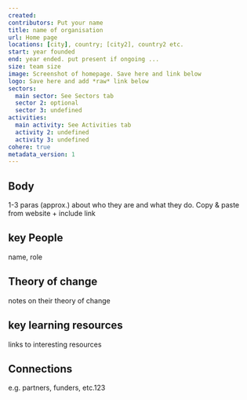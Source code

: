 ```yaml
---
created:
contributors: Put your name
title: name of organisation
url: Home page
locations: [city], country; [city2], country2 etc.
start: year founded
end: year ended. put present if ongoing ...
size: team size
image: Screenshot of homepage. Save here and link below
logo: Save here and add *raw* link below
sectors:
  main sector: See Sectors tab
  sector 2: optional
  sector 3: undefined
activities: 
  main activity: See Activities tab
  activity 2: undefined
  activity 3: undefined
cohere: true
metadata_version: 1
---
```



## Body

1-3 paras (approx.) about who they are and what they do. Copy & paste from website + include link

## key People

name, role

## Theory of change

notes on their theory of change

## key learning resources

links to interesting resources

## Connections

e.g. partners, funders, etc.123

